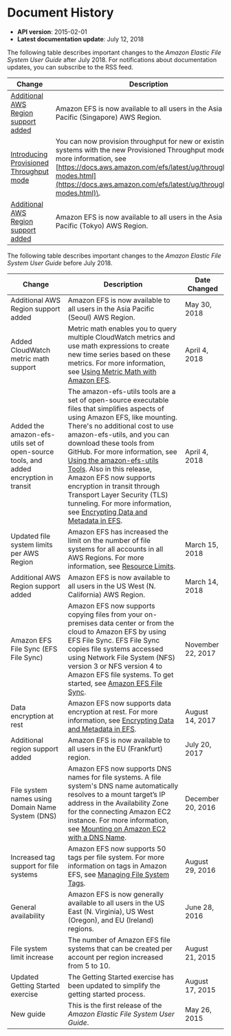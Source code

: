 # Document History<a name="document-history"></a>
+ **API version**: 2015\-02\-01
+ **Latest documentation update**: July 12, 2018

The following table describes important changes to the *Amazon Elastic File System User Guide* after July 2018\. For notifications about documentation updates, you can subscribe to the RSS feed\.

| Change | Description | Date | 
| --- |--- |--- |
| [Additional AWS Region support added](#document-history) | Amazon EFS is now available to all users in the Asia Pacific \(Singapore\) AWS Region\. | July 13, 2018 | 
| [Introducing Provisioned Throughput mode](#document-history) | You can now provision throughput for new or existing file systems with the new Provisioned Throughput mode\. For more information, see [https://docs.aws.amazon.com/efs/latest/ug/throughput-modes.html](https://docs.aws.amazon.com/efs/latest/ug/throughput-modes.html)\. | July 12, 2018 | 
| [Additional AWS Region support added](#document-history) | Amazon EFS is now available to all users in the Asia Pacific \(Tokyo\) AWS Region\. | July 11, 2018 | 

The following table describes important changes to the *Amazon Elastic File System User Guide* before July 2018\.


| Change | Description | Date Changed | 
| --- | --- | --- | 
| Additional AWS Region support added | Amazon EFS is now available to all users in the Asia Pacific \(Seoul\) AWS Region\. | May 30, 2018 | 
| Added CloudWatch metric math support | Metric math enables you to query multiple CloudWatch metrics and use math expressions to create new time series based on these metrics\. For more information, see [Using Metric Math with Amazon EFS](monitoring-metric-math.md)\. | April 4, 2018 | 
| Added the amazon\-efs\-utils set of open\-source tools, and added encryption in transit | The amazon\-efs\-utils tools are a set of open\-source executable files that simplifies aspects of using Amazon EFS, like mounting\. There's no additional cost to use amazon\-efs\-utils, and you can download these tools from GitHub\. For more information, see [Using the amazon\-efs\-utils Tools](using-amazon-efs-utils.md)\. Also in this release, Amazon EFS now supports encryption in transit through Transport Layer Security \(TLS\) tunneling\. For more information, see [Encrypting Data and Metadata in EFS](encryption.md)\. | April 4, 2018 | 
| Updated file system limits per AWS Region | Amazon EFS has increased the limit on the number of file systems for all accounts in all AWS Regions\. For more information, see [Resource Limits](limits.md#limits-efs-resources-per-account-per-region)\. | March 15, 2018 | 
| Additional AWS Region support added | Amazon EFS is now available to all users in the US West \(N\. California\) AWS Region\. | March 14, 2018 | 
| Amazon EFS File Sync \(EFS File Sync\) | Amazon EFS now supports copying files from your on\-premises data center or from the cloud to Amazon EFS by using EFS File Sync\. EFS File Sync copies file systems accessed using Network File System \(NFS\) version 3 or NFS version 4 to Amazon EFS file systems\. To get started, see [Amazon EFS File Sync](get-started-file-sync.md)\. | November 22, 2017 | 
| Data encryption at rest | Amazon EFS now supports data encryption at rest\. For more information, see [Encrypting Data and Metadata in EFS](encryption.md)\. | August 14, 2017 | 
| Additional region support added | Amazon EFS is now available to all users in the EU \(Frankfurt\) region\. | July 20, 2017 | 
| File system names using Domain Name System \(DNS\) | Amazon EFS now supports DNS names for file systems\. A file system's DNS name automatically resolves to a mount target’s IP address in the Availability Zone for the connecting Amazon EC2 instance\. For more information, see [Mounting on Amazon EC2 with a DNS Name](mounting-fs-mount-cmd-dns-name.md)\. | December 20, 2016 | 
| Increased tag support for file systems | Amazon EFS now supports 50 tags per file system\. For more information on tags in Amazon EFS, see [Managing File System Tags](manage-fs-tags.md)\. | August 29, 2016 | 
|  General availability  |  Amazon EFS is now generally available to all users in the US East \(N\. Virginia\), US West \(Oregon\), and EU \(Ireland\) regions\.  |  June 28, 2016  | 
|  File system limit increase  |  The number of Amazon EFS file systems that can be created per account per region increased from 5 to 10\.  |  August 21, 2015  | 
|  Updated Getting Started exercise  |  The Getting Started exercise has been updated to simplify the getting started process\.  |  August 17, 2015  | 
|  New guide  |  This is the first release of the *Amazon Elastic File System User Guide*\.  |  May 26, 2015  | 